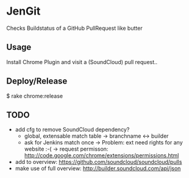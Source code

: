 # JenGit

Checks Buildstatus of a GitHub PullRequest like butter

## Usage

Install Chrome Plugin and visit a (SoundCloud) pull request..

## Deploy/Release
  $ rake chrome:release

## TODO
  * add cfg to remove SoundCloud dependency?
    * global, extensable match table -> branchname <-> builder
    * ask for Jenkins match once -> Problem: ext need rights for any website :-(
        -> request permisson: http://code.google.com/chrome/extensions/permissions.html
  * add to overview: https://github.com/soundcloud/soundcloud/pulls
  * make use of full overview: http://builder.soundcloud.com/api/json

